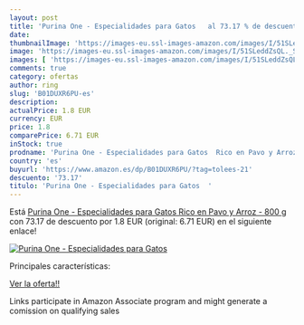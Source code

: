 ```yaml
---
layout: post
title: 'Purina One - Especialidades para Gatos   al 73.17 % de descuento'
date: 
thumbnailImage: 'https://images-eu.ssl-images-amazon.com/images/I/51SLeddZsQL._SL200_.jpg'
image: 'https://images-eu.ssl-images-amazon.com/images/I/51SLeddZsQL._SL200_.jpg'
images: [ 'https://images-eu.ssl-images-amazon.com/images/I/51SLeddZsQL._SL200_.jpg' ]
comments: true
category: ofertas
author: ring
slug: 'B01DUXR6PU-es'
description:
actualPrice: 1.8 EUR
currency: EUR
price: 1.8
comparePrice: 6.71 EUR
inStock: true
prodname: 'Purina One - Especialidades para Gatos  Rico en Pavo y Arroz - 800 g'
country: 'es'
buyurl: 'https://www.amazon.es/dp/B01DUXR6PU/?tag=tolees-21'
descuento: '73.17'
titulo: 'Purina One - Especialidades para Gatos  '
---
```


Está [Purina One - Especialidades para Gatos  Rico en Pavo y Arroz - 800 g](https://www.amazon.es/dp/B01DUXR6PU/?tag=tolees-21) con 73.17 de descuento por 1.8 EUR (original: 6.71 EUR) en el siguiente enlace!

[![Purina One - Especialidades para Gatos  ](https://images-eu.ssl-images-amazon.com/images/I/51SLeddZsQL._SL200_.jpg)](https://www.amazon.es/dp/B01DUXR6PU/?tag=tolees-21)

Principales características:


[Ver la oferta!!](https://www.amazon.es/dp/B01DUXR6PU/?tag=tolees-21)

Links participate in Amazon Associate program and might generate a comission on qualifying sales


